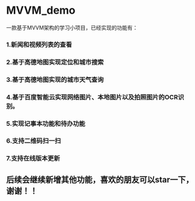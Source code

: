# MVVM_demo

一款基于MVVM架构的学习小项目，已经实现的功能有：
### 1.新闻和视频列表的查看
### 2.基于高德地图实现定位和城市搜索
### 3.基于高德地图实现的城市天气查询
### 4.基于百度智能云实现网络图片、本地图片以及拍照图片的OCR识别。
### 5.实现记事本功能和待办功能
### 6.支持二维码扫一扫
### 7.支持在线版本更新

## 后续会继续新增其他功能，喜欢的朋友可以star一下，谢谢！！
